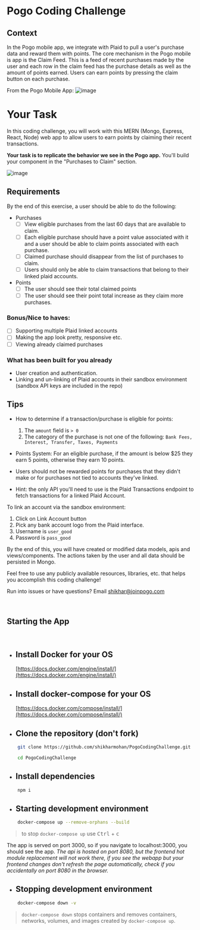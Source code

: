 # Pogo Coding Challenge

## Context
In the Pogo mobile app, we integrate with Plaid to pull a user's purchase data and reward them with points. The core mechanism in the Pogo mobile is app is the Claim Feed. This is a feed of recent purchases made by the user and each row in the claim feed has the purchase details as well as the amount of points earned. Users can earn points by pressing the claim button on each purchase. 

From the Pogo Mobile App: 
![image](https://user-images.githubusercontent.com/5782586/118692627-439b4400-b7d8-11eb-865a-b85b9c976192.png)


# Your Task

In this coding challenge, you will work with this MERN (Mongo, Express, React, Node) web app to allow users to earn points by claiming their recent transactions. 

**Your task is to replicate the behavior we see in the Pogo app.** You'll build your component in the "Purchases to Claim" section.

![image](https://user-images.githubusercontent.com/5782586/118696311-28323800-b7dc-11eb-8c11-de6db6677692.png)

## Requirements
By the end of this exercise, a user should be able to do the following: 

- Purchases
  - [ ] View eligible purchases from the last 60 days that are available to claim.
  - [ ] Each eligible purchase should have a point value associated with it and a user should be able to claim points associated with each purchase.
  - [ ] Claimed purchase should disappear from the list of purchases to claim.
  - [ ] Users should only be able to claim transactions that belong to their linked plaid accounts. 
- Points 
  - [ ] The user should see their total claimed points
  - [ ] The user should see their point total increase as they claim more purchases.

### Bonus/Nice to haves:
- [ ] Supporting multiple Plaid linked accounts
- [ ] Making the app look pretty, responsive etc. 
- [ ] Viewing already claimed purchases

### What has been built for you already

- User creation and authentication.
- Linking and un-linking of Plaid accounts in their sandbox environment (sandbox API keys are included in the repo)

## Tips

- How to determine if a transaction/purchase is eligible for points:
  1. The `amount` field is `> 0`
  2. The category of the purchase is not one of the following: `Bank Fees, Interest, Transfer, Taxes, Payments`

- Points System: For an eligible purchase, if the amount is below $25 they earn 5 points, otherwise they earn 10 points. 

- Users should not be rewarded points for purchases that they didn't make or for purchases not tied to accounts they've linked.

- Hint: the only API you'll need to use is the Plaid Transactions endpoint to fetch transactions for a linked Plaid Account.

To link an account via the sandbox environment: 
1. Click on Link Account button
2. Pick any bank account logo from the Plaid interface.
3. Username is `user_good`
4. Password is `pass_good`

By the end of this, you will have created or modified data models, apis and views/components. The actions taken by the user and all data should be persisted in Mongo. 

Feel free to use any publicly available resources, libraries, etc. that helps you accomplish this coding challenge!

Run into issues or have questions? Email shikhar@joinpogo.com

<br>

## Starting the App

<br>

- ## Install Docker for your OS

  [https://docs.docker.com/engine/install/](https://docs.docker.com/engine/install/)

- ## Install docker-compose for your OS

  [https://docs.docker.com/compose/install/](https://docs.docker.com/compose/install/)

- ## Clone the repository (don't fork)

```bash
    git clone https://github.com/shikharmohan/PogoCodingChallenge.git

    cd PogoCodingChallenge

```
- ## Install dependencies
```bash
    npm i
```

- ## Starting development environment

```bash
    docker-compose up --remove-orphans --build
```
>   to stop `docker-compose up` use <kbd>Ctrl</kbd> + <kbd>c</kbd>

The app is served on port 3000, so if you navigate to localhost:3000, you should see the app. 
_The api is hosted on port 8080, but the frontend hot module replacement will not work there, if you see the webapp but your frontend changes don't refresh the page automatically, check if you accidentally on port 8080 in the browser._

- ## Stopping development environment

```bash
    docker-compose down -v
```
> `docker-compose down` stops containers and removes containers, networks, volumes, and images
created by `docker-compose up`.

<br><br>